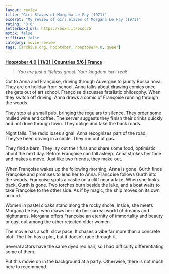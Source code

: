 ```yaml
---
layout: review
title: "Girl Slaves of Morgana Le Fay (1971)"
excerpt: "My review of Girl Slaves of Morgana Le Fay (1971)"
rating: "3.0"
letterboxd_url: https://boxd.it/6sdc75
mst3k: false
rifftrax: false
category: movie-review
tags: [archive.org, hooptober, hooptober4.0, queer]
---
```


<b><a href="https://boxd.it/pRNg0/detail" target="_blank" rel="noopener">Hooptober 4.0 | 11/31 | Countries 5/6 | France</a></b>

<blockquote><i>You are just a lifeless ghost. Your kingdom isn’t real!</i></blockquote>

Cut to Anna and Françoise, driving through Auvergne to jaunty Bossa nova. They are on holiday from school. Anna talks about drawing comics once she gets out of art school. Françoise discusses fatalistic philosophy. When they switch off driving, Anna draws a comic of Françoise running through the woods.

They stop at a small pub, bringing the regulars to silence. They order some mulled wine and coffee. The server suggests they finish their drinks quickly and not drive through town. They oblige and take the back roads.

Night falls. The radio loses signal. Anna recognizes part of the road. They’ve been driving in a circle. They run out of gas.

They find a barn. They lay out their furs and share some food, optimistic about the next day. Before Françoise can fall asleep, Anna strokes her face and makes a move. Just like two friends, they make out.

When Françoise wakes up the following morning, Anna is gone. Gurth finds Françoise and promises to lead her to Anna. Françoise follows Gurth into the woods. Françoise spots a castle on a cliff near a lake. When she looks back, Gurth is gone. Two torches burn beside the lake, and a boat waits to take Françoise to the other side. As if by magic, the ship moves on its own accord.

Women in pastel cloaks stand along the rocky shore. Inside, she meets Morgana Le Fay, who draws her into her surreal world of dreams and nightmares. Morgana offers Françoise an eternity of immortality and beauty or cast out among the other rejected older women.

The movie has a soft, slow pace. It chases a vibe far more than a concrete plot. The film has a plot, but it doesn’t race through it.

Several actors have the same dyed red hair, so I had difficulty differentiating some of them.

Put this movie on in the background at a party. Otherwise, there is not much here to recommend.
